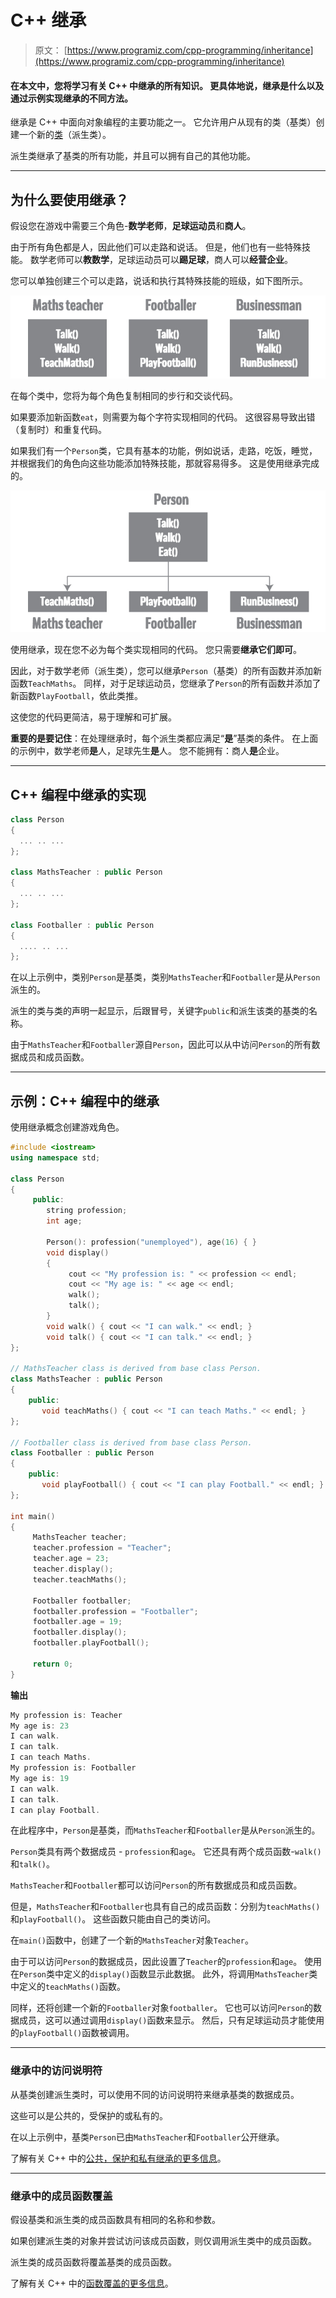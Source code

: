 # C++ 继承

> 原文： [https://www.programiz.com/cpp-programming/inheritance](https://www.programiz.com/cpp-programming/inheritance)

#### 在本文中，您将学习有关 C++ 中继承的所有知识。 更具体地说，继承是什么以及通过示例实现继承的不同方法。

继承是 C++ 中面向对象编程的主要功能之一。 它允许用户从现有的类（基类）创建一个新的[类](/cpp-programming/object-class "C++ class")（派生类）。

派生类继承了基类的所有功能，并且可以拥有自己的其他功能。

* * *

## 为什么要使用继承？

假设您在游戏中需要三个角色-**数学老师**，**足球运动员**和**商人**。

由于所有角色都是人，因此他们可以走路和说话。 但是，他们也有一些特殊技能。 数学老师可以**教数学**，足球运动员可以**踢足球**，商人可以**经营企业**。

您可以单独创建三个可以走路，说话和执行其特殊技能的班级，如下图所示。

![Solving a problem without inheritance in C++](img/f8a8ee6ec7e2d237bc937d6925ca1938.png "Without inheritance")

在每个类中，您将为每个角色复制相同的步行和交谈代码。

如果要添加新函数`eat`，则需要为每个字符实现相同的代码。 这很容易导致出错（复制时）和重复代码。

如果我们有一个`Person`类，它具有基本的功能，例如说话，走路，吃饭，睡觉，并根据我们的角色向这些功能添加特殊技能，那就容易得多。 这是使用继承完成的。

![Solving a problem with inheritance in C++](img/011ebcb014c7bf6647136e65638726ae.png "With inheritance")

使用继承，现在您不必为每个类实现相同的代码。 您只需要**继承它们即可**。

因此，对于数学老师（派生类），您可以继承`Person`（基类）的所有函数并添加新函数`TeachMaths`。 同样，对于足球运动员，您继承了`Person`的所有函数并添加了新函数`PlayFootball`，依此类推。

这使您的代码更简洁，易于理解和可扩展。

**重要的是要记住**：在处理继承时，每个派生类都应满足“**是**”基类的条件。 在上面的示例中，数学老师**是**人，足球先生**是**人。 您不能拥有：商人**是**企业。

* * *

## C++ 编程中继承的实现

```cpp
class Person 
{
  ... .. ...
};

class MathsTeacher : public Person 
{
  ... .. ...
};

class Footballer : public Person
{
  .... .. ...
};

```

在以上示例中，类别`Person`是基类，类别`MathsTeacher`和`Footballer`是从`Person`派生的。

派生的类与类的声明一起显示，后跟冒号，关键字`public`和派生该类的基类的名称。

由于`MathsTeacher`和`Footballer`源自`Person`，因此可以从中访问`Person`的所有数据成员和成员函数。

* * *

## 示例：C++ 编程中的继承

使用继承概念创建游戏角色。

```cpp
#include <iostream>
using namespace std;

class Person
{
     public:
        string profession;
        int age;

        Person(): profession("unemployed"), age(16) { }
        void display()
        {
             cout << "My profession is: " << profession << endl;
             cout << "My age is: " << age << endl;
             walk();
             talk();
        }
        void walk() { cout << "I can walk." << endl; }
        void talk() { cout << "I can talk." << endl; }
};

// MathsTeacher class is derived from base class Person.
class MathsTeacher : public Person
{
    public:
       void teachMaths() { cout << "I can teach Maths." << endl; }
};

// Footballer class is derived from base class Person.
class Footballer : public Person
{
    public:
       void playFootball() { cout << "I can play Football." << endl; }
};

int main()
{
     MathsTeacher teacher;
     teacher.profession = "Teacher";
     teacher.age = 23;
     teacher.display();
     teacher.teachMaths();

     Footballer footballer;
     footballer.profession = "Footballer";
     footballer.age = 19;
     footballer.display();
     footballer.playFootball();

     return 0;
}
```

**输出**

```cpp
My profession is: Teacher
My age is: 23
I can walk.
I can talk.
I can teach Maths.
My profession is: Footballer
My age is: 19
I can walk.
I can talk.
I can play Football.
```

在此程序中，`Person`是基类，而`MathsTeacher`和`Footballer`是从`Person`派生的。

`Person`类具有两个数据成员 - `profession`和`age`。 它还具有两个成员函数-`walk()`和`talk()`。

`MathsTeacher`和`Footballer`都可以访问`Person`的所有数据成员和成员函数。

但是，`MathsTeacher`和`Footballer`也具有自己的成员函数：分别为`teachMaths()`和`playFootball()`。 这些函数只能由自己的类访问。

在`main()`函数中，创建了一个新的`MathsTeacher`对象`Teacher`。

由于可以访问`Person`的数据成员，因此设置了`Teacher`的`profession`和`age`。 使用在`Person`类中定义的`display()`函数显示此数据。 此外，将调用`MathsTeacher`类中定义的`teachMaths()`函数。

同样，还将创建一个新的`Footballer`对象`footballer`。 它也可以访问`Person`的数据成员，这可以通过调用`display()`函数来显示。 然后，只有足球运动员才能使用的`playFootball()`函数被调用。

* * *

### 继承中的访问说明符

从基类创建派生类时，可以使用不同的访问说明符来继承基类的数据成员。

这些可以是公共的，受保护的或私有的。

在以上示例中，基类`Person`已由`MathsTeacher`和`Footballer`公开继承。

了解有关 C++ 中的[公共，保护和私有继承的更多信息](/cpp-programming/public-protected-private-inheritance "Public, Protected and Private inheritance in C++")。

* * *

### 继承中的成员函数覆盖

假设基类和派生类的成员函数具有相同的名称和参数。

如果创建派生类的对象并尝试访问该成员函数，则仅调用派生类中的成员函数。

派生类的成员函数将覆盖基类的成员函数。

了解有关 C++ 中的[函数覆盖的更多信息](/cpp-programming/function-overriding "C++ function overriding")。